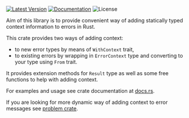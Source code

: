 [![Latest Version]][crates.io] [![Documentation]][docs.rs] ![License]

Aim of this library is to provide convenient way of adding statically typed context information to errors in Rust.

This crate provides two ways of adding context:
* to new error types by means of `WithContext` trait,
* to existing errors by wrapping in `ErrorContext` type and converting to your type using `From` trait.

It provides extension methods for `Result` type as well as some free functions to help with adding context.

For examples and usage see crate documentation at [docs.rs](https://docs.rs/error-context).

If you are looking for more dynamic way of adding context to error messages see [problem crate](https://github.com/jpastuszek/problem).

[crates.io]: https://crates.io/crates/error-context
[Latest Version]: https://img.shields.io/crates/v/error-context.svg
[Documentation]: https://docs.rs/error-context/badge.svg
[docs.rs]: https://docs.rs/error-context
[License]: https://img.shields.io/crates/l/error-context.svg
